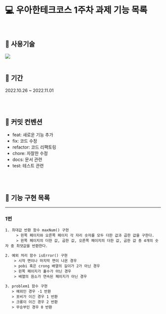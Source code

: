 # 💻 우아한테크코스 1주차 과제 기능 목록

<br/>

## 🚀 사용기술
 <img src="https://img.shields.io/badge/JavaScript-F7DF1E?style=for-the-badge&logo=javascript&logoColor=black">


<br/>
<br/>

 ## 📅 기간

2022.10.26 ~ 2022.11.01

<br/>
<br/>


## 📌 커밋 컨벤션
- feat:       새로운 기능 추가
- fix:        코드 수정
- refactor:   코드 리팩토링
- chore:      자잘한 수정
- docs:       문서 관련 
- test:       테스트 관련

<br/>
<br/>

## 🎯 기능 구현 목록
---
### 1번 
```
1. 최대값 반환 함수 maxNum() 구현 
     > 왼쪽 페이지와 오른쪽 페이지 각 자리 숫자를 모두 더한 값과 곱한 값을 구한다. 
     > 왼쪽 페이지의 더한 값, 곱한 값, 오른쪽 페이지의 더한 값, 곱한 값 총 4개의 숫자 중 최댓값을 반환한다.

2. 예외 처리 함수 isError() 구현
    > 시작 면이나 마지막 면이 나온 경우
    > pobi 혹은 crong 배열의 길이가 2가 아닌 경우
    > 왼쪽 페이지가 홀수가 아닌 경우
    > 배열의 원소가 연속된 페이지가 아닌 경우
   
3. problem1 함수 구현
   > 예외인 경우 -1 반환
   > 포비가 이긴 경우 1 반환
   > 크롱이 이긴 경우 2 반환
   > 무승부인 경우 0 반환
   ```

